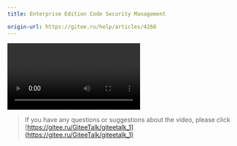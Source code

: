 ```yaml
---
title: Enterprise Edition Code Security Management

origin-url: https://gitee.ru/help/articles/4268
---
```


![](https://talk.gitee.ru/phase.1/4.security-management.mp4)

>If you have any questions or suggestions about the video, please click [https://gitee.ru/GiteeTalk/giteetalk_1](https://gitee.ru/GiteeTalk/giteetalk_1)

[Gitee]:https://gitee.ru
[OSChina]:https://oschina.net
[Gitee Enterprise]: https://gitee.ru/enterprises